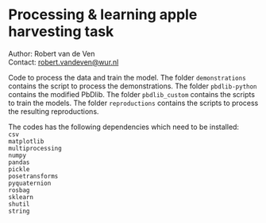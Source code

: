 # Processing & learning apple harvesting task
Author: Robert van de Ven  
Contact: [robert.vandeven@wur.nl](mailto:robert.vandeven@wur.nl)

Code to process the data and train the model. 
The folder ``demonstrations`` contains the script to process the demonstrations. The folder ``pbdlib-python`` contains the modified PbDlib. The folder ``pbdlib_custom`` contains the scripts to train the models. The folder ``reproductions`` contains the scripts to process the resulting reproductions. 

The codes has the following dependencies which need to be installed: \
``csv``\
``matplotlib``\
``multiprocessing``\
``numpy``\
``pandas``\
``pickle``\
``posetransforms``\
``pyquaternion``\
``rosbag``\
``sklearn``\
``shutil``\
``string``
